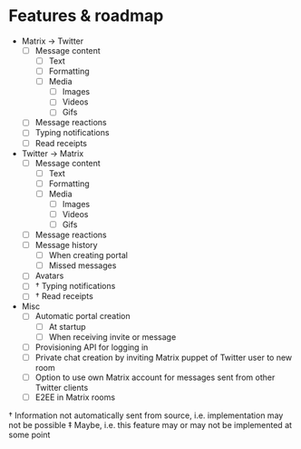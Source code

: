 # Features & roadmap

* Matrix → Twitter
  * [ ] Message content
    * [ ] Text
    * [ ] Formatting
    * [ ] Media
      * [ ] Images
      * [ ] Videos
      * [ ] Gifs
  * [ ] Message reactions
  * [ ] Typing notifications
  * [ ] Read receipts
* Twitter → Matrix
  * [ ] Message content
    * [ ] Text
    * [ ] Formatting
    * [ ] Media
      * [ ] Images
      * [ ] Videos
      * [ ] Gifs
  * [ ] Message reactions
  * [ ] Message history
    * [ ] When creating portal
    * [ ] Missed messages
  * [ ] Avatars
  * [ ] † Typing notifications
  * [ ] † Read receipts
* Misc
  * [ ] Automatic portal creation
    * [ ] At startup
    * [ ] When receiving invite or message
  * [ ] Provisioning API for logging in
  * [ ] Private chat creation by inviting Matrix puppet of Twitter user to new room
  * [ ] Option to use own Matrix account for messages sent from other Twitter clients
  * [ ] E2EE in Matrix rooms

† Information not automatically sent from source, i.e. implementation may not be possible
‡ Maybe, i.e. this feature may or may not be implemented at some point
